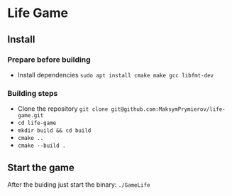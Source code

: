 # Life Game

## Install

### Prepare before building
* Install dependencies `sudo apt install cmake make gcc libfmt-dev`

### Building steps
* Clone the repository `git clone git@github.com:MaksymPrymierov/life-game.git`
* `cd life-game`
* `mkdir build && cd build`
* `cmake ..`
* `cmake --build .`

## Start the game
After the buiding just start the binary:
`./GameLife`

